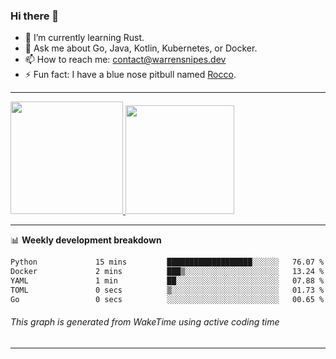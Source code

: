 ### Hi there 👋

- 🌱 I’m currently learning Rust.
- 💬 Ask me about Go, Java, Kotlin, Kubernetes, or Docker.
- 📫 How to reach me: contact@warrensnipes.dev
- ⚡ Fun fact: I have a blue nose pitbull named [Rocco](https://i.imgur.com/iLsSCKu.jpg).

-------


<a href="https://github.com/LockedThread/LockedThread">
  <img height="180em" src="https://github-readme-stats.vercel.app/api?username=LockedThread&theme=transparent&bg_color=00000000&show_icons=true&count_private=true" />
  <img height="174em" src="https://github-readme-stats.vercel.app/api/top-langs?username=LockedThread&theme=transparent&layout=compact&hide_progress=true&bg_color=00000000" />
  </a>

-------

📊 **Weekly development breakdown**
<!--START_SECTION:waka-->

```txt
Python             15 mins         ███████████████████░░░░░░   76.07 %
Docker             2 mins          ███▒░░░░░░░░░░░░░░░░░░░░░   13.24 %
YAML               1 min           ██░░░░░░░░░░░░░░░░░░░░░░░   07.88 %
TOML               0 secs          ▒░░░░░░░░░░░░░░░░░░░░░░░░   01.73 %
Go                 0 secs          ░░░░░░░░░░░░░░░░░░░░░░░░░   00.65 %
```

<!--END_SECTION:waka-->
###### *This graph is generated from WakeTime using active coding time*
-------
